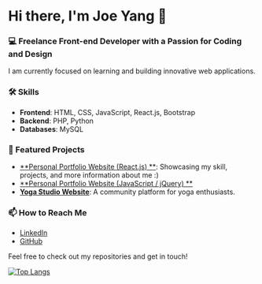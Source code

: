 # Hi there, I'm Joe Yang 👋

### 💻 Freelance Front-end Developer with a Passion for Coding and Design

I am currently focused on learning and building innovative web applications. 

### 🛠️ Skills
- **Frontend**: HTML, CSS, JavaScript, React.js, Bootstrap
- **Backend**: PHP, Python
- **Databases**: MySQL

### 🌟 Featured Projects
- [**Personal Portfolio Website (React.js) **](https://github.com/EchoOuO/joe-react-portfolio): Showcasing my skill, projects, and more information about me :)
- [**Personal Portfolio Website (JavaScript / jQuery) **](https://github.com/EchoOuO/Personal-Portfolio-Website)
- [**Yoga Studio Website**](https://github.com/EchoOuO/yoga-studio-project): A community platform for yoga enthusiasts.

### 📫 How to Reach Me
- [LinkedIn](https://www.linkedin.com/in/tzuhungyang/)
- [GitHub](https://github.com/EchoOuO)

Feel free to check out my repositories and get in touch!

[![Top Langs](https://github-readme-stats.vercel.app/api/top-langs/?username=EchoOuO&layout=compact)](https://github.com/anuraghazra/github-readme-stats)
